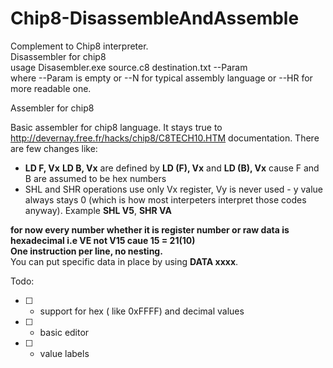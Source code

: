 # Chip8-DisassembleAndAssemble
Complement to Chip8 interpreter.  
Disassembler for chip8  
usage Disasembler.exe source.c8 destination.txt --Param  
where --Param is empty or --N for typical assembly language or --HR for more readable one. 

Assembler for chip8
 
Basic assembler for chip8 language. It stays true to http://devernay.free.fr/hacks/chip8/C8TECH10.HTM documentation.
There are few changes like:  
- **LD F, Vx**  **LD B, Vx** are defined by **LD (F), Vx** and **LD (B), Vx**
cause F and B are assumed to be hex numbers  
- SHL and SHR operations use only Vx register, Vy is never used - y value always stays 0 
(which is how most interpeters interpret those codes anyway). Example **SHL V5**, **SHR VA**  

**for now every number whether it is register number or raw data is hexadecimal i.e VE not V15 
caue 15 = 21(10)**  
**One instruction per line, no nesting.**  
You can put specific data in place by using **DATA xxxx**.  

Todo:  
- [ ] - support for hex ( like 0xFFFF) and decimal values  
- [ ] - basic editor  
- [ ] - value labels  



